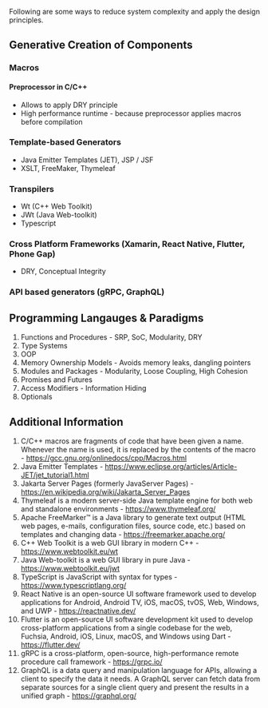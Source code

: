 Following are some ways to reduce system complexity and apply the design principles.

## Generative Creation of Components
### Macros 
#### Preprocessor in C/C++
- Allows to apply DRY principle
- High performance runtime - because preprocessor applies macros before compilation
### Template-based Generators
- Java Emitter Templates (JET), JSP / JSF
- XSLT, FreeMaker, Thymeleaf
### Transpilers
- Wt (C++ Web Toolkit)
- JWt (Java Web-toolkit)
- Typescript
### Cross Platform Frameworks (Xamarin, React Native, Flutter, Phone Gap)
- DRY, Conceptual Integrity
### API based generators (gRPC, GraphQL)

## Programming Langauges & Paradigms
1. Functions and Procedures - SRP, SoC, Modularity, DRY
2. Type Systems
3. OOP
4. Memory Ownership Models - Avoids memory leaks, dangling pointers
5. Modules and Packages - Modularity, Loose Coupling, High Cohesion
6. Promises and Futures
7. Access Modifiers - Information Hiding
8. Optionals


## Additional Information
1. C/C++ macros are fragments of code that have been given a name. Whenever the name is used, it is replaced by the contents of the macro - https://gcc.gnu.org/onlinedocs/cpp/Macros.html
2. Java Emitter Templates - https://www.eclipse.org/articles/Article-JET/jet_tutorial1.html
3. Jakarta Server Pages (formerly JavaServer Pages) -https://en.wikipedia.org/wiki/Jakarta_Server_Pages
4. Thymeleaf is a modern server-side Java template engine for both web and standalone environments - https://www.thymeleaf.org/
5. Apache FreeMarker™ is a Java library to generate text output (HTML web pages, e-mails, configuration files, source code, etc.) based on templates and changing data - https://freemarker.apache.org/
6. C++ Web Toolkit is a web GUI library in modern C++ - https://www.webtoolkit.eu/wt
7. Java Web-toolkit is a web GUI library in pure Java - https://www.webtoolkit.eu/jwt
8. TypeScript is JavaScript with syntax for types - https://www.typescriptlang.org/
9. React Native is an open-source UI software framework used to develop applications for Android, Android TV, iOS, macOS, tvOS, Web, Windows, and UWP - https://reactnative.dev/
10. Flutter is an open-source UI software development kit used to develop cross-platform applications from a single codebase for the web, Fuchsia, Android, iOS, Linux, macOS, and Windows using Dart - https://flutter.dev/
11. gRPC is a cross-platform, open-source, high-performance remote procedure call framework - https://grpc.io/
12. GraphQL is a data query and manipulation language for APIs, allowing a client to specify the data it needs. A GraphQL server can fetch data from separate sources for a single client query and present the results in a unified graph - https://graphql.org/
